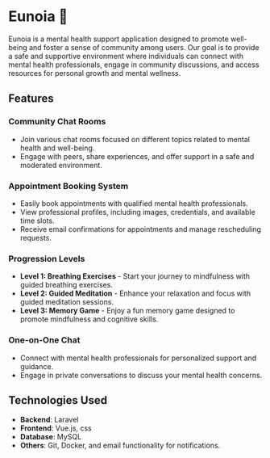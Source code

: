 # Eunoia 🌼

Eunoia is a mental health support application designed to promote well-being and foster a sense of community among users. Our goal is to provide a safe and supportive environment where individuals can connect with mental health professionals, engage in community discussions, and access resources for personal growth and mental wellness.

## Features

### Community Chat Rooms
- Join various chat rooms focused on different topics related to mental health and well-being.
- Engage with peers, share experiences, and offer support in a safe and moderated environment.

### Appointment Booking System
- Easily book appointments with qualified mental health professionals.
- View professional profiles, including images, credentials, and available time slots.
- Receive email confirmations for appointments and manage rescheduling requests.

### Progression Levels
- **Level 1: Breathing Exercises** - Start your journey to mindfulness with guided breathing exercises.
- **Level 2: Guided Meditation** - Enhance your relaxation and focus with guided meditation sessions.
- **Level 3: Memory Game** - Enjoy a fun memory game designed to promote mindfulness and cognitive skills.

### One-on-One Chat
- Connect with mental health professionals for personalized support and guidance.
- Engage in private conversations to discuss your mental health concerns.

## Technologies Used
- **Backend**: Laravel
- **Frontend**: Vue.js, css
- **Database**: MySQL
- **Others**: Git, Docker, and email functionality for notifications.
